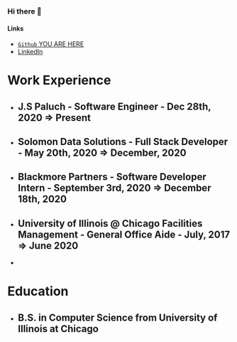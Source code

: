 ### Hi there 👋

#### Links
- [`Github` YOU ARE HERE](https://github.com/MorenoAlexander)
- [LinkedIn](www.linkedin.com/in/alexander-moreno-2019a)


# Work Experience
- ## J.S Paluch - Software Engineer - Dec 28th, 2020 => Present
- ## Solomon Data Solutions - Full Stack Developer - May 20th, 2020 => December, 2020
- ## Blackmore Partners - Software Developer Intern - September 3rd, 2020 => December 18th, 2020
- ## University of Illinois @ Chicago Facilities Management - General Office Aide - July, 2017 => June 2020
- 


# Education
 - ##  B.S. in Computer Science from University of Illinois at Chicago



<!--
**MorenoAlexander/MorenoAlexander** is a ✨ _special_ ✨ repository because its `README.md` (this file) appears on your GitHub profile.

Here are some ideas to get you started:





- 🔭 I’m currently working on ...
- 🌱 I’m currently learning ...
- 👯 I’m looking to collaborate on ...
- 🤔 I’m looking for help with ...
- 💬 Ask me about ...
- 📫 How to reach me: ...
- 😄 Pronouns: ...
- ⚡ Fun fact: ...
-->
